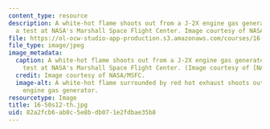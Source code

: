 ```yaml
---
content_type: resource
description: A white-hot flame shoots out from a J-2X engine gas generator during
  a test at NASA's Marshall Space Flight Center. Image courtesy of NASA/MSFC.
file: https://ol-ocw-studio-app-production.s3.amazonaws.com/courses/16-50-introduction-to-propulsion-systems-spring-2012/82a2fcb6ab8c5e8bdb071e2fdbae35b8_16-50s12-th.jpg
file_type: image/jpeg
image_metadata:
  caption: A white-hot flame shoots out from a J-2X engine gas generator during a
    test at NASA's Marshall Space Flight Center. (Image courtesy of [NASA/MSFC](http://www.nasa.gov/multimedia/imagegallery/image_feature_1440.html).)
  credit: Image courtesy of NASA/MSFC.
  image-alt: A white-hot flame surrounded by red hot exhaust shoots out from a J-2X
    engine gas generator.
resourcetype: Image
title: 16-50s12-th.jpg
uid: 82a2fcb6-ab8c-5e8b-db07-1e2fdbae35b8
---
```

